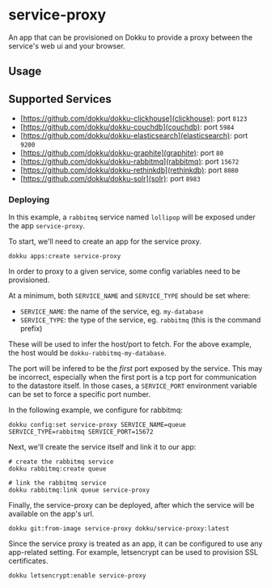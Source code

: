 # service-proxy

An app that can be provisioned on Dokku to provide a proxy between the service's web ui and your browser.

## Usage

## Supported Services

- [https://github.com/dokku/dokku-clickhouse](clickhouse): port `8123`
- [https://github.com/dokku/dokku-couchdb](couchdb): port `5984`
- [https://github.com/dokku/dokku-elasticsearch](elasticsearch): port `9200`
- [https://github.com/dokku/dokku-graphite](graphite): port `80`
- [https://github.com/dokku/dokku-rabbitmq](rabbitmq): port `15672`
- [https://github.com/dokku/dokku-rethinkdb](rethinkdb): port `8080`
- [https://github.com/dokku/dokku-solr](solr): port `8983`

### Deploying

In this example, a `rabbitmq` service named `lollipop` will be exposed under the app `service-proxy`.

To start, we'll need to create an app for the service proxy.

```shell
dokku apps:create service-proxy
```

In order to proxy to a given service, some config variables need to be provisioned.

At a minimum, both `SERVICE_NAME` and `SERVICE_TYPE` should be set where:

- `SERVICE_NAME`: the name of the service, eg. `my-database`
- `SERVICE_TYPE`: the type of the service, eg. `rabbitmq` (this is the command prefix)

These will be used to infer the host/port to fetch. For the above example, the host would be `dokku-rabbitmq-my-database`.

The port will be infered to be the _first_ port exposed by the service. This may be incorrect, especially when the first port is a tcp port for communication to the datastore itself. In those cases, a `SERVICE_PORT` environment variable can be set to force a specific port number.

In the following example, we configure for rabbitmq:

```shell
dokku config:set service-proxy SERVICE_NAME=queue SERVICE_TYPE=rabbitmq SERVICE_PORT=15672
```

Next, we'll create the service itself and link it to our app:

```shell
# create the rabbitmq service
dokku rabbitmq:create queue

# link the rabbitmq service
dokku rabbitmq:link queue service-proxy
```

Finally, the service-proxy can be deployed, after which the service will be available on the app's url.

```shell
dokku git:from-image service-proxy dokku/service-proxy:latest
```

Since the service proxy is treated as an app, it can be configured to use any app-related setting. For example, letsencrypt can be used to provision SSL certificates.

```shell
dokku letsencrypt:enable service-proxy
```

